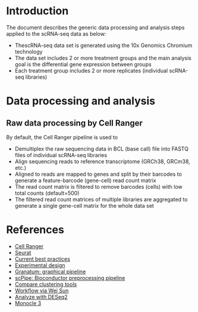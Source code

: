 
# Introduction

The document describes the generic data processing and analysis steps applied to the scRNA-seq data as below:

  - ThescRNA-seq data set is generated using the 10x Genomics Chromium technology
  - The data set includes 2 or more treatment groups and the main analysis goal is the differential gene expression between groups
  - Each treatment group includes 2 or more replicates (individual scRNA-seq libraries) 

# Data processing and analysis

## Raw data processing by Cell Ranger

By default, the Cell Ranger pipeline is used to

  - Demultiplex the raw sequencing data in BCL (base call) file into FASTQ files of individual scRNA-seq libraries
  - Align sequencing reads to reference transcriptome (GRCh38, GRCm38, etc.)
  - Aligned to reads are mapped to genes and split by their barcodes to generate a feature-barcode (gene-cell) read count matrix
  - The read count matrix is filtered to remove barcodes (cells) with low total counts (default=500)
  - The filtered read count matrices of multiple libraries are aggregated to generate a single gene-cell matrix for the whole data set

## 


# References

  - [Cell Ranger](https://support.10xgenomics.com/single-cell-gene-expression/software/overview/welcome)
  - [Seurat](https://satijalab.org/seurat/)
  - [Current best practices](https://www.embopress.org/doi/full/10.15252/msb.20188746)
  - [Experimental design](https://academic.oup.com/bfg/article/17/4/233/4604806)
  - [Granatum: graphical pipeline](https://genomemedicine.biomedcentral.com/articles/10.1186/s13073-017-0492-3)
  - [scPipe: Bioconductor preprocessing pipeline](https://journals.plos.org/ploscompbiol/article?id=10.1371/journal.pcbi.1006361)
  - [Compare clustering tools](https://www.ncbi.nlm.nih.gov/pmc/articles/PMC6124389.2)
  - [Workflow via Wei Sun](http://research.fhcrc.org/content/dam/stripe/sun/software/scRNAseq/scRNAseq.html)
  - [Analyze with DESeq2](http://bioconductor.org/packages/devel/bioc/vignettes/DESeq2/inst/doc/DESeq2.html)
  - [Monocle 3](https://cole-trapnell-lab.github.io/monocle3/)

